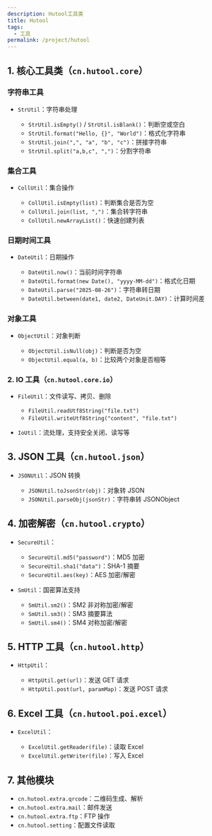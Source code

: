 ```yaml
---
description: Hutool工具类
title: Hutool
tags:
  - 工具
permalink: /project/hutool
---
```


## **1. 核心工具类（`cn.hutool.core`）**

### **字符串工具**

* `StrUtil`：字符串处理

  * `StrUtil.isEmpty()` / `StrUtil.isBlank()`：判断空或空白
  * `StrUtil.format("Hello, {}", "World")`：格式化字符串
  * `StrUtil.join(",", "a", "b", "c")`：拼接字符串
  * `StrUtil.split("a,b,c", ",")`：分割字符串

### **集合工具**

* `CollUtil`：集合操作

  * `CollUtil.isEmpty(list)`：判断集合是否为空
  * `CollUtil.join(list, ",")`：集合转字符串
  * `CollUtil.newArrayList()`：快速创建列表

### **日期时间工具**

* `DateUtil`：日期操作

  * `DateUtil.now()`：当前时间字符串
  * `DateUtil.format(new Date(), "yyyy-MM-dd")`：格式化日期
  * `DateUtil.parse("2025-08-26")`：字符串转日期
  * `DateUtil.between(date1, date2, DateUnit.DAY)`：计算时间差

### **对象工具**

* `ObjectUtil`：对象判断

  * `ObjectUtil.isNull(obj)`：判断是否为空
  * `ObjectUtil.equal(a, b)`：比较两个对象是否相等



### **2. IO 工具（`cn.hutool.core.io`）**

* `FileUtil`：文件读写、拷贝、删除

  * `FileUtil.readUtf8String("file.txt")`
  * `FileUtil.writeUtf8String("content", "file.txt")`
* `IoUtil`：流处理，支持安全关闭、读写等



## **3. JSON 工具（`cn.hutool.json`）**

* `JSONUtil`：JSON 转换

  * `JSONUtil.toJsonStr(obj)`：对象转 JSON
  * `JSONUtil.parseObj(jsonStr)`：字符串转 JSONObject



## **4. 加密解密（`cn.hutool.crypto`）**

* `SecureUtil`：

  * `SecureUtil.md5("password")`：MD5 加密
  * `SecureUtil.sha1("data")`：SHA-1 摘要
  * `SecureUtil.aes(key)`：AES 加密/解密

* `SmUtil`：国密算法支持

  * `SmUtil.sm2()`：SM2 非对称加密/解密
  * `SmUtil.sm3()`：SM3 摘要算法
  * `SmUtil.sm4()`：SM4 对称加密/解密


## **5. HTTP 工具（`cn.hutool.http`）**

* `HttpUtil`：

  * `HttpUtil.get(url)`：发送 GET 请求
  * `HttpUtil.post(url, paramMap)`：发送 POST 请求



## **6. Excel 工具（`cn.hutool.poi.excel`）**

* `ExcelUtil`：

  * `ExcelUtil.getReader(file)`：读取 Excel
  * `ExcelUtil.getWriter(file)`：写入 Excel



## **7. 其他模块**

* `cn.hutool.extra.qrcode`：二维码生成、解析
* `cn.hutool.extra.mail`：邮件发送
* `cn.hutool.extra.ftp`：FTP 操作
* `cn.hutool.setting`：配置文件读取

